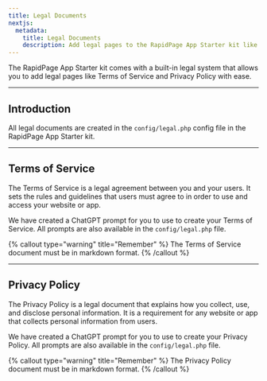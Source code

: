 ```yaml
---
title: Legal Documents
nextjs:
  metadata:
    title: Legal Documents
    description: Add legal pages to the RapidPage App Starter kit like Terms of Service and Privacy Policy.
---
```


The RapidPage App Starter kit comes with a built-in legal system that allows you to add legal pages like Terms of Service and Privacy Policy with ease.

---

## Introduction

All legal documents are created in the `config/legal.php` config file in the RapidPage App Starter kit.

---

## Terms of Service

The Terms of Service is a legal agreement between you and your users. It sets the rules and guidelines that users must agree to in order to use and access your website or app.

We have created a ChatGPT prompt for you to use to create your Terms of Service. All prompts are also available in the `config/legal.php` file.

{% callout type="warning" title="Remember" %}
The Terms of Service document must be in markdown format.
{% /callout %}

---

## Privacy Policy

The Privacy Policy is a legal document that explains how you collect, use, and disclose personal information. It is a requirement for any website or app that collects personal information from users.

We have created a ChatGPT prompt for you to use to create your Privacy Policy. All prompts are also available in the `config/legal.php` file.

{% callout type="warning" title="Remember" %}
The Privacy Policy document must be in markdown format.
{% /callout %}
